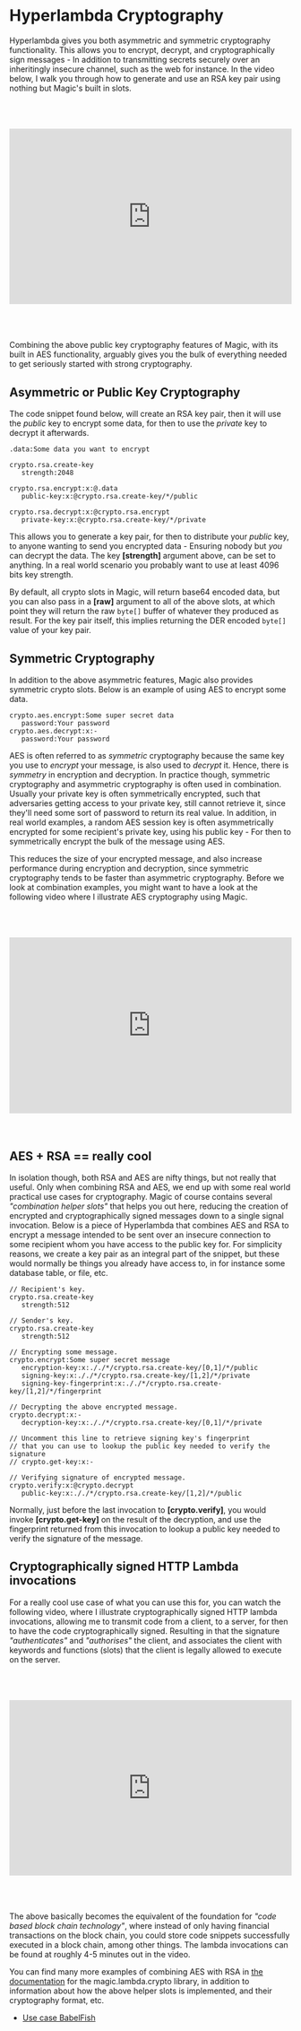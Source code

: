 # Hyperlambda Cryptography

Hyperlambda gives you both asymmetric and symmetric cryptography functionality. This allows you to
encrypt, decrypt, and cryptographically sign messages - In addition to transmitting secrets securely
over an inheritingly insecure channel, such as the web for instance. In the video below,
I walk you through how to generate and use an RSA key pair using nothing but Magic's built in slots.

<div style="position:relative; padding-bottom:56.25%; padding-top:30px; height:0; overflow:hidden;margin-top:4rem;margin-bottom:4rem;">
<iframe width="560" height="315" style="position:absolute; top:0; left:0; width:100%; height:100%;" src="https://www.youtube.com/embed/qcGZb2e92Zo" frameborder="0" allow="accelerometer; autoplay; encrypted-media; gyroscope; picture-in-picture" allowfullscreen></iframe>
</div>

Combining the above public key cryptography features of Magic, with its built in AES functionality,
arguably gives you the bulk of everything needed to get seriously started with strong cryptography.

## Asymmetric or Public Key Cryptography

The code snippet found below, will create an RSA key pair, then it will use the *public* key to
encrypt some data, for then to use the *private* key to decrypt it afterwards.

```
.data:Some data you want to encrypt

crypto.rsa.create-key
   strength:2048

crypto.rsa.encrypt:x:@.data
   public-key:x:@crypto.rsa.create-key/*/public

crypto.rsa.decrypt:x:@crypto.rsa.encrypt
   private-key:x:@crypto.rsa.create-key/*/private
```

This allows you to generate a key pair, for then to distribute your *public* key, to anyone
wanting to send you encrypted data - Ensuring nobody but *you* can decrypt the data. The key
**[strength]** argument above, can be set to anything. In a real world scenario you probably
want to use at least 4096 bits key strength.

By default, all crypto slots in Magic, will return base64 encoded data, but you can also pass in
a **[raw]** argument to all of the above slots, at which point they will return the raw `byte[]`
buffer of whatever they produced as result. For the key pair itself, this implies returning the
DER encoded `byte[]` value of your key pair.

## Symmetric Cryptography

In addition to the above asymmetric features, Magic also provides symmetric crypto slots.
Below is an example of using AES to encrypt some data.

```
crypto.aes.encrypt:Some super secret data
   password:Your password
crypto.aes.decrypt:x:-
   password:Your password
```

AES is often referred to as *symmetric* cryptography because the same key you use to *encrypt*
your message, is also used to *decrypt* it. Hence, there is *symmetry* in encryption and decryption.
In practice though, symmetric cryptography and asymmetric cryptography is often used in
combination. Usually your private key is often symmetrically encrypted, such that adversaries
getting access to your private key, still cannot retrieve it, since they'll need some sort of
password to return its real value. In addition, in real world examples, a random AES session key
is often asymmetrically encrypted for some recipient's private key, using his public key - For
then to symmetrically encrypt the bulk of the message using AES.

This reduces the size of your encrypted message, and also increase performance during encryption
and decryption, since symmetric cryptography tends to be faster than asymmetric cryptography.
Before we look at combination examples, you might want to have a look at the following video
where I illustrate AES cryptography using Magic.

<div style="position:relative; padding-bottom:56.25%; padding-top:30px; height:0; overflow:hidden;margin-top:4rem;margin-bottom:4rem;">
<iframe width="560" height="315" style="position:absolute; top:0; left:0; width:100%; height:100%;" src="https://www.youtube.com/embed/uRJdMLHHmhg" frameborder="0" allow="accelerometer; autoplay; encrypted-media; gyroscope; picture-in-picture" allowfullscreen></iframe>
</div>

## AES + RSA == really cool

In isolation though, both RSA and AES are nifty things, but not really that useful. Only
when combining RSA and AES, we end up with some real world practical use cases for cryptography. Magic of course
contains several _"combination helper slots"_ that helps you out here, reducing the creation of encrypted
and cryptographically signed messages down to a single signal invocation. Below is a piece of Hyperlambda
that combines AES and RSA to encrypt a message intended to be sent over an insecure connection to
some recipient whom you have access to the public key for. For simplicity reasons, we create a key pair
as an integral part of the snippet, but these would normally be things you already have access to, in for
instance some database table, or file, etc.

```
// Recipient's key.
crypto.rsa.create-key
   strength:512

// Sender's key.
crypto.rsa.create-key
   strength:512

// Encrypting some message.
crypto.encrypt:Some super secret message
   encryption-key:x:././*/crypto.rsa.create-key/[0,1]/*/public
   signing-key:x:././*/crypto.rsa.create-key/[1,2]/*/private
   signing-key-fingerprint:x:././*/crypto.rsa.create-key/[1,2]/*/fingerprint

// Decrypting the above encrypted message.
crypto.decrypt:x:-
   decryption-key:x:././*/crypto.rsa.create-key/[0,1]/*/private
   
// Uncomment this line to retrieve signing key's fingerprint
// that you can use to lookup the public key needed to verify the signature
// crypto.get-key:x:-

// Verifying signature of encrypted message.
crypto.verify:x:@crypto.decrypt
   public-key:x:././*/crypto.rsa.create-key/[1,2]/*/public
```

Normally, just before the last invocation to **[crypto.verify]**, you
would invoke **[crypto.get-key]** on the result of the decryption, and use
the fingerprint returned from this invocation to lookup a public key needed
to verify the signature of the message.

## Cryptographically signed HTTP Lambda invocations

For a really cool use case of what you can use this for, you can watch the
following video, where I illustrate cryptographically signed HTTP lambda
invocations, allowing me to transmit code from a client, to a server, for
then to have the code cryptographically signed. Resulting in that the
signature _"authenticates"_ and _"authorises"_ the client, and associates
the client with keywords and functions (slots) that the client is legally
allowed to execute on the server.

<div style="position:relative; padding-bottom:56.25%; padding-top:30px; height:0; overflow:hidden;margin-top:4rem;margin-bottom:4rem;">
<iframe width="560" height="315" style="position:absolute; top:0; left:0; width:100%; height:100%;" src="https://www.youtube.com/embed/aqR_CIyDUqM" frameborder="0" allow="accelerometer; autoplay; encrypted-media; gyroscope; picture-in-picture" allowfullscreen></iframe>
</div>

The above basically becomes the equivalent of the foundation
for _"code based block chain technology"_, where instead of only having financial
transactions on the block chain, you could store code snippets successfully
executed in a block chain, among other things. The lambda invocations can be found
at roughly 4-5 minutes out in the video.

You can find many more examples of combining AES with RSA
in [the documentation](/documentation/magic.lambda.crypto/) for the magic.lambda.crypto library, in addition
to information about how the above helper slots is implemented, and their cryptography format, etc.

* [Use case BabelFish](/tutorials/use-case-translation/)
